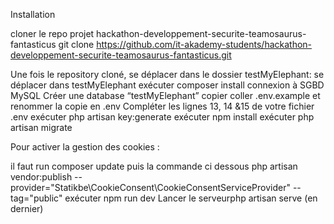 Installation

cloner le repo projet hackathon-developpement-securite-teamosaurus-fantasticus
git clone https://github.com/it-akademy-students/hackathon-developpement-securite-teamosaurus-fantasticus.git

Une fois le repository cloné, se déplacer dans le dossier testMyElephant: 
se déplacer dans testMyElephant
exécuter composer install
connexion à SGBD MySQL
Créer une database “testMyElephant”
copier coller .env.example et renommer la copie en .env
Compléter les lignes 13, 14 &15 de votre fichier .env
exécuter php artisan key:generate
exécuter npm install
exécuter php artisan migrate

Pour activer la gestion des cookies :

il faut run composer update puis la commande ci dessous
php artisan vendor:publish --provider="Statikbe\CookieConsent\CookieConsentServiceProvider" --tag="public"
exécuter npm run dev
Lancer le serveurphp artisan serve (en dernier)

